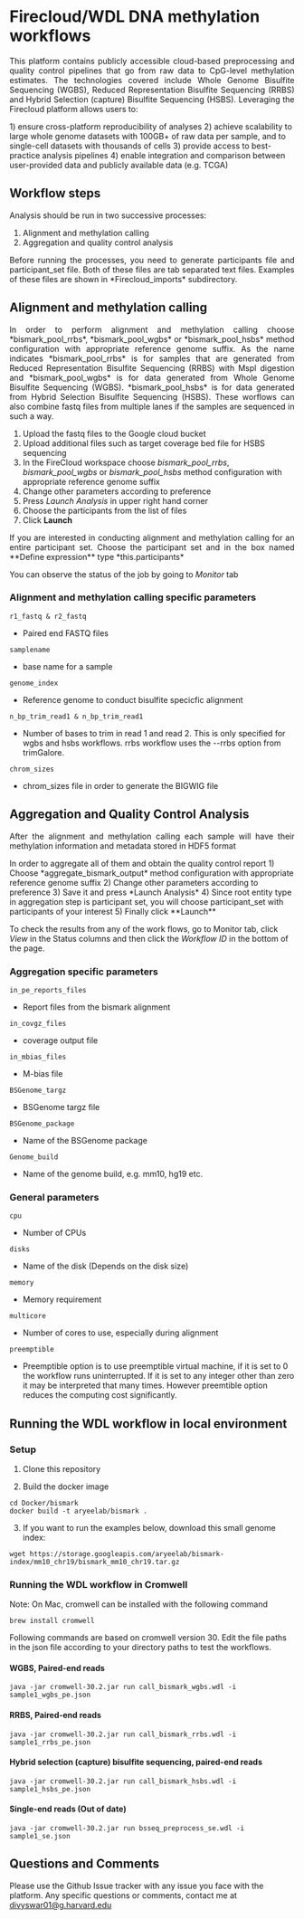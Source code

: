 # Firecloud/WDL DNA methylation workflows
<p style="text-align: justify;">
This platform contains publicly accessible cloud-based preprocessing and quality control pipelines that go from raw data to CpG-level methylation estimates. The technologies covered include Whole Genome Bisulfite Sequencing (WGBS), Reduced Representation Bisulfite Sequencing (RRBS) and Hybrid Selection (capture) Bisulfite Sequencing (HSBS). Leveraging the Firecloud platform allows users to: 
</p>
1) ensure cross-platform reproducibility of analyses 
2) achieve scalability to large whole genome datasets with 100GB+ of raw data per sample, and to single-cell datasets with thousands of cells 
3) provide access to best-practice analysis pipelines  
4) enable integration and comparison between user-provided data and publicly available data (e.g. TCGA)


## Workflow steps
Analysis should be run in two successive processes: 
1) Alignment and methylation calling
2) Aggregation and quality control analysis

<p style="text-align: justify;">
Before running the processes, you need to generate participants file and participant_set file. Both of these files are tab separated text files. Examples of these files are shown in *Firecloud_imports* subdirectory.
</p>

## Alignment and methylation calling
<p style="text-align: justify;">
In order to perform alignment and methylation calling choose *bismark_pool_rrbs*, *bismark_pool_wgbs* or *bismark_pool_hsbs* method configuration with appropriate reference genome suffix. As the name indicates
*bismark_pool_rrbs* is for samples that are generated from Reduced Representation Bisulfite Sequencing (RRBS) with Mspl digestion and *bismark_pool_wgbs* is for data generated from Whole Genome Bisulfite Sequencing (WGBS). *bismark_pool_hsbs* is for data generated from Hybrid Selection Bisulfite Sequencing (HSBS). These worflows can also combine fastq files from multiple lanes if the samples are sequenced in such a way.
</p>

1) Upload the fastq files to the Google cloud bucket
2) Upload additional files such as target coverage bed file for HSBS sequencing
3) In the FireCloud workspace choose *bismark_pool_rrbs*, *bismark_pool_wgbs* or *bismark_pool_hsbs* method configuration with appropriate reference genome suffix
4) Change other parameters according to preference
5) Press *Launch Analysis* in upper right hand corner
6) Choose the participants from the list of files
7) Click **Launch**

<p style="text-align: justify;">
If you are interested in conducting alignment and methylation calling for an entire participant set. Choose the participant set and in the box named **Define expression** type *this.participants*
</p>

You can observe the status of the job by going to *Monitor* tab

### Alignment and methylation calling specific parameters
```
r1_fastq & r2_fastq
```
- Paired end FASTQ files

```
samplename
```
- base name for a sample

```
genome_index
```
- Reference genome to conduct bisulfite specicfic alignment

```
n_bp_trim_read1 & n_bp_trim_read1
```
- Number of bases to trim in read 1 and read 2. This is only specified for wgbs and hsbs workflows. rrbs workflow uses the --rrbs option from trimGalore.

```
chrom_sizes
```
- chrom_sizes file in order to generate the BIGWIG file



## Aggregation and Quality Control Analysis
<p style="text-align: justify;">
After the alignment and methylation calling each sample will have their methylation information and metadata stored in HDF5 format
</p>
In order to aggregate all of them and obtain the quality control report
1) Choose *aggregate_bismark_output* method configuration with appropriate reference genome suffix
2) Change other parameters according to preference
3) Save it and press *Launch Analysis* 
4) Since root entity type in aggregation step is participant set, you will choose participant_set with participants of your interest
5) Finally click **Launch**

To check the results from any of the work flows, go to Monitor tab, click *View* in the Status columns and then click the *Workflow ID* in the bottom of the page.

### Aggregation specific parameters
```
in_pe_reports_files
```
- Report files from the bismark alignment

```
in_covgz_files
```
- coverage output file

```
in_mbias_files
```
- M-bias file

```
BSGenome_targz
```
- BSGenome targz file

```
BSGenome_package
```
- Name of the BSGenome package

```
Genome_build
```
- Name of the genome build, e.g. mm10, hg19 etc. 


### General parameters
```
cpu
```
- Number of CPUs

```
disks
```
- Name of the disk (Depends on the disk size)

```
memory
```
- Memory requirement

```
multicore
```
- Number of cores to use, especially during alignment

```
preemptible
```
- Preemptible option is to use preemptible virtual machine, if it is set to 0 the workflow runs uninterrupted. If it is set to any integer other than zero it may be interpreted that many times. However preemtible option reduces the computing cost significantly.




## Running the WDL workflow in local environment
### Setup

1. Clone this repository

2. Build the docker image

```
cd Docker/bismark
docker build -t aryeelab/bismark .
```

3. If you want to run the examples below, download this small genome index: 

```
wget https://storage.googleapis.com/aryeelab/bismark-index/mm10_chr19/bismark_mm10_chr19.tar.gz
```

### Running the WDL workflow in Cromwell

Note: On Mac, cromwell can be installed with the following command
```
brew install cromwell
```

Following commands are based on cromwell version 30. Edit the file paths in the json file according to your directory paths to test the workflows.
#### WGBS, Paired-end reads
```
java -jar cromwell-30.2.jar run call_bismark_wgbs.wdl -i sample1_wgbs_pe.json
```

#### RRBS, Paired-end reads
```
java -jar cromwell-30.2.jar run call_bismark_rrbs.wdl -i sample1_rrbs_pe.json
```


#### Hybrid selection (capture) bisulfite sequencing, paired-end reads
```
java -jar cromwell-30.2.jar run call_bismark_hsbs.wdl -i sample1_hsbs_pe.json
```

#### Single-end reads (Out of date)
```
java -jar cromwell-30.2.jar run bsseq_preprocess_se.wdl -i sample1_se.json
```


## Questions and Comments
Please use the Github Issue tracker with any issue you face with the platform. Any specific questions or comments, contact me at divyswar01@g.harvard.edu
